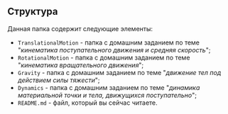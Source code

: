 ## Структура

Данная папка содержит следующие элементы:

* `TranslationalMotion` - папка с домашним заданием по теме "*кинематика поступательного движения и средняя скорость*";
* `RotationalMotion` - папка с домашним заданием по теме "*кинематика вращательного движения*";
* `Gravity` - папка с домашним заданием по теме "*движение тел под действием силы тяжести*";
* `Dynamics` - папка с домашним заданием по теме "*динамика материальной точки и тела, движущихся поступательно*";
* `README.md` - файл, который вы сейчас читаете.